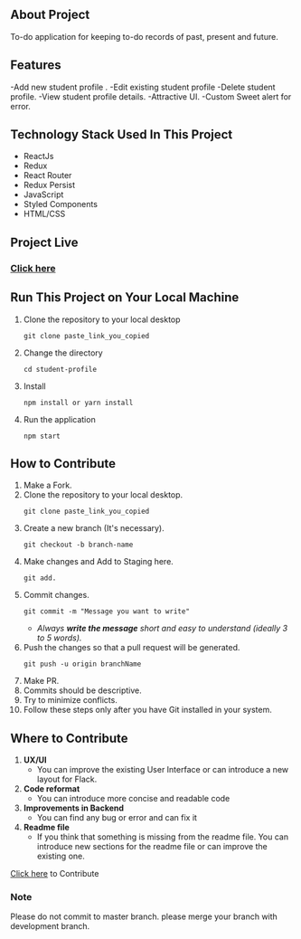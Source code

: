 <!-- ![](https://github.com/ShravanMeena/sweet-alert-in-javascript-/blob/main/sweeet%20alert.png?raw=true) -->
## About Project
To-do application for keeping to-do records of past, present and future.


## Features
-Add new student profile .
-Edit existing student profile 
-Delete student profile.
-View student profile details.
-Attractive UI.
-Custom Sweet alert for error.

## Technology Stack Used In This Project
* ReactJs
* Redux
* React Router
* Redux Persist
* JavaScript
* Styled Components
* HTML/CSS

## Project Live
### [Click here](https://avatarstudentsinfo.netlify.app/) 

## Run This Project on Your Local Machine

1. Clone the repository to your local desktop
    ```
    git clone paste_link_you_copied
    ```
2. Change the directory 
    ```
    cd student-profile
    ```
3. Install
    ```
    npm install or yarn install
    ```
4. Run the application
    ```
    npm start
    ```
 
## How to Contribute

1. Make a Fork.
2. Clone the repository to your local desktop.
    ```
    git clone paste_link_you_copied
    ```
3. Create a new branch (It's necessary).
    ```
    git checkout -b branch-name
    ```
4. Make changes and Add to Staging here.
    ```
    git add.
    ```
5. Commit changes.
    ```
    git commit -m "Message you want to write"
    ```
    * _Always __write the message__ short and easy to understand (ideally 3 to 5 words)._
6. Push the changes so that a pull request will be generated.
    ```
    git push -u origin branchName
    ```
7. Make PR.
8. Commits should be descriptive.
9. Try to minimize conflicts.
10. Follow these steps only after you have Git installed in your system.

## Where to Contribute
1. __UX/UI__
    * You can improve the existing User Interface or can introduce a new layout for Flack.
2. __Code reformat__
    * You can introduce more concise and readable code 
3. __Improvements in Backend__
    * You can find any bug or error and can fix it
4. __Readme file__
    * If you think that something is missing from the readme file. You can introduce new sections for the readme file or can improve the existing one. 


[Click here](https://github.com/ramavatarmeena99/Avatar-Students-Details) to Contribute 



### Note 

Please do not commit to master branch. please merge your branch with development branch.
